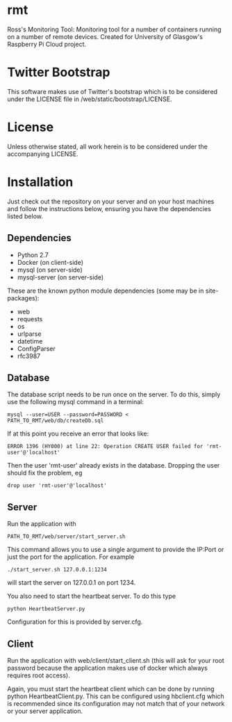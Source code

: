 rmt
===

Ross's Monitoring Tool: Monitoring tool for a number of containers running on a number of remote devices. Created for University of Glasgow's Raspberry Pi Cloud project.

Twitter Bootstrap
=================

This software makes use of Twitter's bootstrap which is to be considered under the LICENSE file in /web/static/bootstrap/LICENSE.

License
=========

Unless otherwise stated, all work herein is to be considered under the accompanying LICENSE.

Installation
============

Just check out the repository on your server and on your host machines and follow the instructions below, ensuring you have the dependencies listed below.

Dependencies
------------

- Python 2.7
- Docker (on client-side)
- mysql (on server-side)
- mysql-server (on server-side)

These are the known python module dependencies (some may be in site-packages):
- web
- requests
- os
- urlparse
- datetime
- ConfigParser
- rfc3987

Database
--------

The database script needs to be run once on the server. To do this, simply use the following mysql command in a terminal:
```
mysql --user=USER --password=PASSWORD < PATH_TO_RMT/web/db/createDb.sql
```
If at this point you receive an error that looks like:
```
ERROR 1396 (HY000) at line 22: Operation CREATE USER failed for 'rmt-user'@'localhost'
```
Then the user 'rmt-user' already exists in the database. Dropping the user should fix the problem, eg
```
drop user 'rmt-user'@'localhost'
```

Server
------

Run the application with 
```
PATH_TO_RMT/web/server/start_server.sh 
```
This command allows you to use a single argument to provide the IP:Port or just the port for the application. For example 
```
./start_server.sh 127.0.0.1:1234 
```
will start the server on 127.0.0.1 on port 1234.

You also need to start the heartbeat server. To do this type 
```
python HeartbeatServer.py
```
Configuration for this is provided by server.cfg.

Client
------

Run the application with web/client/start_client.sh (this will ask for your root password because the application makes use of docker which always requires root access).

Again, you must start the heartbeat client which can be done by running python HeartbeatClient.py. This can be configured using hbclient.cfg which is recommended since its configuration may not match that of your network or your server application.
